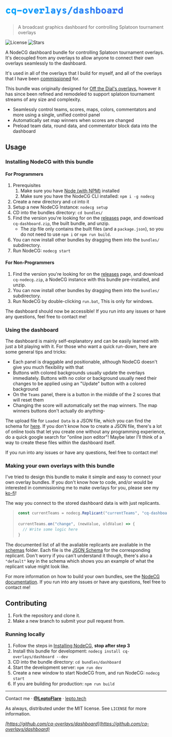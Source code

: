 # <img src="cq-overlaysdashboard.png" alt="cq-overlays/dashboard" height="36" />
> A broadcast graphics dashboard for controlling Splatoon tournament overlays

![License][license-shield]
![Stars][stars-shield]

A NodeCG dashboard bundle for controlling Splatoon tournament overlays. It's decoupled from any overlays to allow anyone to connect their own overlays seamlessly to the dashboard.

It's used in all of the overlays that I build for myself, and all of the overlays that I have been [commissioned](https://ko-fi.com/leptoflare/commissions) for.

This bundle was originally designed for [Off the Dial's overlays](https://github.com/offthedial/overlays), however it has since been refined and remodeled to support splatoon tournament streams of any size and complexity.

- Seamlessly control teams, scores, maps, colors, commentators and more using a single, unified control panel
- Automatically set map winners when scores are changed
- Preload team data, round data, and commentator block data into the dashboard

## Usage <!-- Using the product -->
### Installing NodeCG with this bundle
#### For Programmers
1. Prerequisites
   1. Make sure you have [Node (with NPM)](https://nodejs.org) installed
   2. Make sure you have the NodeCG CLI installed: `npm i -g nodecg`
2. Create a new directory and `cd` into it
3. Setup a new NodeCG Instance: `nodecg setup`
4. CD into the bundles directory: `cd bundles/`
5. Find the version you're looking for on the [releases](https://github.com/cq-overlays/dashboard/releases) page, and download `cq-dashboard.zip`, the built bundle, and unzip.
   - The zip file only contains the built files (and a `package.json`), so you do not need to use `npm i` or `npm run build`.
6. You can now install other bundles by dragging them into the `bundles/` subdirectory.
7. Run NodeCG: `nodecg start`

#### For Non-Programmers
1. Find the version you're looking for on the [releases](https://github.com/cq-overlays/dashboard/releases) page, and download `cq-nodecg.zip`, a NodeCG instance with this bundle pre-installed, and unzip.
2. You can now install other bundles by dragging them into the `bundles/` subdirectory.
3. Run NodeCG by double-clicking `run.bat`, This is only for windows.

The dashboard should now be accessible! If you run into any issues or have any questions, feel free to contact me!

### Using the dashboard
The dashboard is mainly self-explanatory and can be easily learned with just a bit playing with it. For those who want a quick run-down, here are some general tips and tricks:
- Each panel is draggable and positionable, although NodeCG doesn't give you much flexibility with that
- Buttons with colored backgrounds usually update the overlays immediately. Buttons with no color or background usually need their changes to be applied using an "Update" button with a colored background
- On the `Teams` panel, there is a button in the middle of the 2 scores that will reset them
- Changing the score will automatically set the map winners. The map winners buttons don't actually do anything-

The upload file for `Loaded Data` is a JSON file, which you can find the schema for [here](https://github.com/cq-overlays/dashboard/blob/main/schemas/loadedData.json). If you don't know how to create a JSON file, there's a lot of online tools that let you create one without any programming experience, do a quick google search for "online json editor"! Maybe later I'll think of a way to create these files within the dashboard itself.

If you run into any issues or have any questions, feel free to contact me!

### Making your own overlays with this bundle
I've tried to design this bundle to make it simple and easy to connect your own overlay bundles. If you don't know how to code, and/or would be interested in commissioning me to make overlays for you, please see my [ko-fi](https://ko-fi.com/leptoflare/commissions)!

The way you connect to the stored dashboard data is with just replicants.
> ```js
> const currentTeams = nodecg.Replicant("currentTeams", "cq-dashboard");
>
> currentTeams.on("change", (newValue, oldValue) => {
>   // Write some logic here
> }
> ```

The documented list of all the avaliable replicants are avaliable in the [schemas](/schemas) folder. Each file is the [JSON Schema](https://json-schema.org) for the corresponding replicant. Don't worry if you can't understand it though, there's also a `"default"` key in the schema which shows you an example of what the replicant value might look like.

For more information on how to build your own bundles, see the [NodeCG documentation](https://www.nodecg.dev/docs/creating-bundles). If you run into any issues or have any questions, feel free to contact me!

## Contributing <!-- Using the source -->
1. Fork the repository and clone it.
2. Make a new branch to submit your pull request from.

### Running locally
1. Follow the steps in [Installing NodeCG](#installing-nodecg-with-this-bundle), **stop after step 3**
2. Install this bundle for development: `nodecg install cq-overlays/dashboard --dev`
3. CD into the bundle directory: `cd bundles/dashboard`
4. Start the development server: `npm run dev`
5. Create a new window to start NodeCG from, and run NodeCG: `nodecg start`
6. If you are building for production: `npm run build`

---

Contact me · [**@LeptoFlare**](https://github.com/LeptoFlare) · [lepto.tech](https://lepto.tech)

As always, distributed under the MIT license. See `LICENSE` for more information.

_[https://github.com/cq-overlays/dashboard](https://github.com/cq-overlays/dashboard)_

<!-- markdown links & imgs -->
[stars-shield]: https://img.shields.io/github/stars/cq-overlays/dashboard.svg?style=social
[license-shield]: https://img.shields.io/github/license/cq-overlays/dashboard.svg?style=flat

